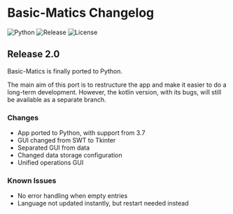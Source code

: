  # Basic-Matics Changelog #
![Python](https://img.shields.io/badge/-Python-yellow?labelColor=blue&logo=python&logoColor=white&style=flat-square)
![Release](https://img.shields.io/github/v/tag/magicstar7213/basic-matics?logo=github&sort=semver&style=flat-square)
![License](https://img.shields.io/github/license/magicstar7213/basic-matics?logo=github&style=flat-square)

## Release 2.0 ##
Basic-Matics is finally ported to Python.

The main aim of this port is to restructure the app and make it easier to do a long-term development.
However, the kotlin version, with its bugs, will still be available as a separate branch.

### Changes ###
 - App ported to Python, with support from 3.7
 - GUI changed from SWT to Tkinter
 - Separated GUI from data
 - Changed data storage configuration
 - Unified operations GUI

### Known Issues ###
 - No error handling when empty entries
 - Language not updated instantly, but restart needed instead
